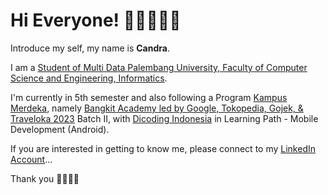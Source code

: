 # Hi Everyone! 👨🏻‍💻👋🏻

Introduce my self, my name is **Candra**.

I am a [Student of Multi Data Palembang University, Faculty of Computer Science and Engineering, Informatics](https://mdp.ac.id/).

I'm currently in 5th semester and also following a Program [Kampus Merdeka](https://kampusmerdeka.kemdikbud.go.id/), namely [Bangkit Academy led by Google, Tokopedia, Gojek, & Traveloka 2023](https://grow.google/intl/id_id/bangkit/?tab=machine-learning) Batch II, with [Dicoding Indonesia](https://www.dicoding.com/) in Learning Path - Mobile Development (Android).

If you are interested in getting to know me, please connect to my [LinkedIn Account](https://www.linkedin.com/in/candra1525/)...

Thank you 👨🏻‍💻✨


<!--
**candra1525/candra1525** is a ✨ _special_ ✨ repository because its `README.md` (this file) appears on your GitHub profile.

Here are some ideas to get you started:

- 🔭 I’m currently working on ...
- 🌱 I’m currently learning ...
- 👯 I’m looking to collaborate on ...
- 🤔 I’m looking for help with ...
- 💬 Ask me about ...
- 📫 How to reach me: ...
- 😄 Pronouns: ...
- ⚡ Fun fact: ...
-->

